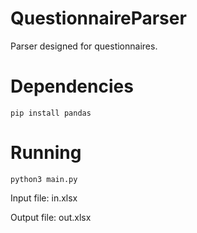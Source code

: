 # QuestionnaireParser
Parser designed for questionnaires.

# Dependencies
```
pip install pandas
```

# Running
```
python3 main.py
```

Input file: in.xlsx

Output file: out.xlsx
